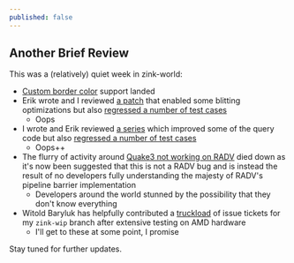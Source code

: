 ```yaml
---
published: false
---
```

## Another Brief Review

This was a (relatively) quiet week in zink-world:
* [Custom border color](https://gitlab.freedesktop.org/mesa/mesa/-/merge_requests/7487) support landed 
* Erik wrote and I reviewed [a patch](https://gitlab.freedesktop.org/mesa/mesa/-/merge_requests/7606) that enabled some blitting optimizations but also [regressed a number of test cases](https://gitlab.freedesktop.org/mesa/mesa/-/issues/3843)
  * Oops
* I wrote and Erik reviewed [a series](https://gitlab.freedesktop.org/mesa/mesa/-/merge_requests/7195) which improved some of the query code but also [regressed a number of test cases](https://gitlab.freedesktop.org/mesa/mesa/-/issues/3846)
  * Oops++
* The flurry of activity around [Quake3 not working on RADV](https://gitlab.freedesktop.org/mesa/mesa/-/issues/3776) died down as it's now been suggested that this is not a RADV bug and is instead the result of no developers fully understanding the majesty of RADV's pipeline barrier implementation
  * Developers around the world stunned by the possibility that they don't know everything
* Witold Baryluk has helpfully contributed a [truckload](https://gitlab.freedesktop.org/zmike/mesa/-/issues) of issue tickets for my `zink-wip` branch after extensive testing on AMD hardware
  * I'll get to these at some point, I promise

Stay tuned for further updates.